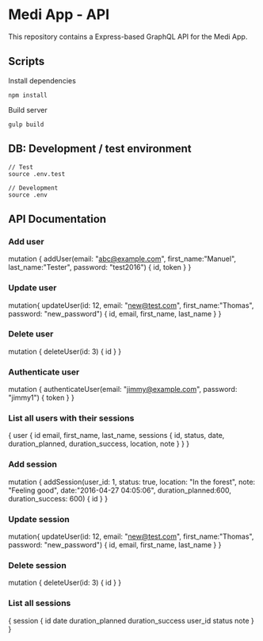 # Medi App - API

This repository contains a Express-based GraphQL API for the Medi App.

## Scripts

Install dependencies
```
npm install
```

Build server
```
gulp build
```

## DB: Development / test environment
```
// Test
source .env.test

// Development
source .env
```

## API Documentation

### Add user

mutation {
  addUser(email: "abc@example.com", first_name:"Manuel", last_name:"Tester", password: "test2016") {
    id,
    token
  }
}


### Update user

mutation{
  updateUser(id: 12, email: "new@test.com", first_name:"Thomas", password: "new_password") {
    id,
    email,
    first_name,
    last_name
  }
}


### Delete user

mutation {
  deleteUser(id: 3) {
    id
  }
}

### Authenticate user

mutation {
  authenticateUser(email: "jimmy@example.com", password: "jimmy1") {
    token
  }
}


### List all users with their sessions

{
  user {
    id
    email,
    first_name,
    last_name,
    sessions {
      id,
      status,
      date,
      duration_planned,
      duration_success,
      location,
      note
    }
  }
}

### Add session

mutation {
  addSession(user_id: 1, status: true, location: "In the forest", note: "Feeling good", date:"2016-04-27 04:05:06", duration_planned:600, duration_success: 600) {
    id
  }
}



### Update session

mutation{
  updateUser(id: 12, email: "new@test.com", first_name:"Thomas", password: "new_password") {
    id,
    email,
    first_name,
    last_name
  }
}


### Delete session

mutation {
  deleteUser(id: 3) {
    id
  }
}

### List all sessions

{
  session {
    id
    date
    duration_planned
    duration_success
    user_id
    status
    note
  }
}
